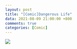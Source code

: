 ```yaml
---
layout: post
title: "[Comic]Dangerous Life"
data: 2021-08-09 21:00:00 +800
comments: true
categories: [Comic]
---
```


![](/MyBlog/images/mypaint-dangerous-life.jpg)

